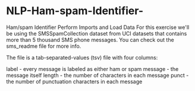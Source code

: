 # NLP-Ham-spam-Identifier-
Ham/spam Identifier
Perform Imports and Load Data
For this exercise we'll be using the SMSSpamCollection dataset from UCI datasets that contains more than 5 thousand SMS phone messages.
You can check out the sms_readme file for more info.

The file is a tab-separated-values (tsv) file with four columns:

label - every message is labeled as either ham or spam
message - the message itself
length - the number of characters in each message
punct - the number of punctuation characters in each message
